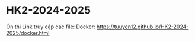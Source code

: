 # HK2-2024-2025
Ôn thi
Link truy cập các file:
Docker: https://tuuyen12.github.io/HK2-2024-2025/docker.html
